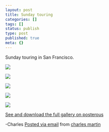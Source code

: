 ```yaml
---
layout: post
title: Sunday touring
categories: []
tags: []
status: publish
type: post
published: true
meta: {}
---
```


Sunday touring in San Francisco.

![]({{site.baseurl}}/assets/posterous/charlesmartin/07/2010-07-SanFran4.jpg)

![]({{site.baseurl}}/assets/posterous/charlesmartin/07/2010-07-SanFran5.jpg)

![]({{site.baseurl}}/assets/posterous/charlesmartin/07/2010-07-SanFran6.jpg)

![]({{site.baseurl}}/assets/posterous/charlesmartin/07/2010-07-SanFran7.jpg)

![]({{site.baseurl}}/assets/posterous/charlesmartin/07/2010-07-SanFran8.jpg)

[See and download the full gallery on posterous](http://charlesmartin.posterous.com/sunday-touring)

-Charles 
[Posted via email](http://posterous.com)  from 
[charles martin](http://charlesmartin.posterous.com/sunday-touring)
